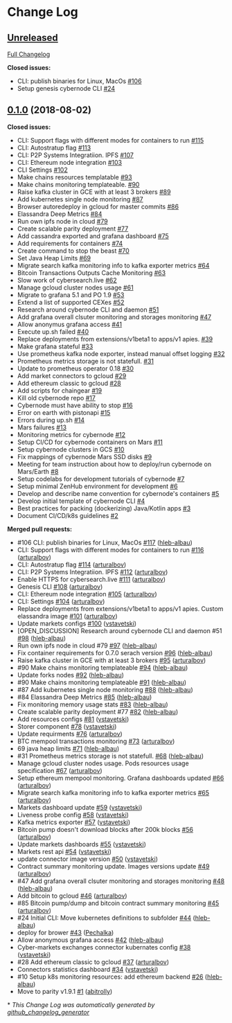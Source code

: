 # Change Log

## [Unreleased](https://github.com/cybercongress/cybernode/tree/HEAD)

[Full Changelog](https://github.com/cybercongress/cybernode/compare/0.1.0...HEAD)

**Closed issues:**

- CLI: publish binaries for Linux, MacOs [\#106](https://github.com/cybercongress/cybernode/issues/106)
- Setup genesis cybernode CLI [\#24](https://github.com/cybercongress/cybernode/issues/24)

## [0.1.0](https://github.com/cybercongress/cybernode/tree/0.1.0) (2018-08-02)
**Closed issues:**

- CLI: Support flags with different modes for containers to run [\#115](https://github.com/cybercongress/cybernode/issues/115)
- CLI: Autostratup flag [\#113](https://github.com/cybercongress/cybernode/issues/113)
- CLI: P2P Systems Integratiion. IPFS [\#107](https://github.com/cybercongress/cybernode/issues/107)
- CLI: Ethereum node integration [\#103](https://github.com/cybercongress/cybernode/issues/103)
- CLI Settings [\#102](https://github.com/cybercongress/cybernode/issues/102)
- Make chains resources templatable [\#93](https://github.com/cybercongress/cybernode/issues/93)
- Make chains monitoring templateable. [\#90](https://github.com/cybercongress/cybernode/issues/90)
- Raise kafka cluster in GCE with at least 3 brokers [\#89](https://github.com/cybercongress/cybernode/issues/89)
- Add kubernetes single node  monitoring [\#87](https://github.com/cybercongress/cybernode/issues/87)
- Browser autoredeploy in gcloud for master commits [\#86](https://github.com/cybercongress/cybernode/issues/86)
- Elassandra Deep Metrics [\#84](https://github.com/cybercongress/cybernode/issues/84)
- Run own ipfs node in cloud [\#79](https://github.com/cybercongress/cybernode/issues/79)
- Create scalable parity deployment [\#77](https://github.com/cybercongress/cybernode/issues/77)
- Add cassandra exported and grafana dashboard [\#75](https://github.com/cybercongress/cybernode/issues/75)
- Add requirements for containers [\#74](https://github.com/cybercongress/cybernode/issues/74)
- Create command to stop the beast [\#70](https://github.com/cybercongress/cybernode/issues/70)
- Set Java Heap Limits [\#69](https://github.com/cybercongress/cybernode/issues/69)
- Migrate search kafka monitoring info to kafka exporter metrics [\#64](https://github.com/cybercongress/cybernode/issues/64)
- Bitcoin Transactions Outputs Cache Monitoring [\#63](https://github.com/cybercongress/cybernode/issues/63)
- Slow work of cybersearch.live [\#62](https://github.com/cybercongress/cybernode/issues/62)
- Manage gcloud cluster nodes usage [\#61](https://github.com/cybercongress/cybernode/issues/61)
- Migrate to grafana 5.1 and PO 1.9 [\#53](https://github.com/cybercongress/cybernode/issues/53)
- Extend a list of supported CEXes [\#52](https://github.com/cybercongress/cybernode/issues/52)
- Research around cybernode CLI and daemon [\#51](https://github.com/cybercongress/cybernode/issues/51)
- Add grafana overall clsuter monitoring and storages monitoring  [\#47](https://github.com/cybercongress/cybernode/issues/47)
- Allow anonymus grafana access [\#41](https://github.com/cybercongress/cybernode/issues/41)
- Execute up.sh failed [\#40](https://github.com/cybercongress/cybernode/issues/40)
- Replace deployments from extensions/v1beta1 to apps/v1 apies. [\#39](https://github.com/cybercongress/cybernode/issues/39)
- Make grafana stateful [\#33](https://github.com/cybercongress/cybernode/issues/33)
- Use prometheus kafka node exporter, instead manual offset logging [\#32](https://github.com/cybercongress/cybernode/issues/32)
- Prometheus metrics storage is not statefull. [\#31](https://github.com/cybercongress/cybernode/issues/31)
- Update to prometheus operator 0.18 [\#30](https://github.com/cybercongress/cybernode/issues/30)
- Add market connectors to gcloud [\#29](https://github.com/cybercongress/cybernode/issues/29)
- Add ethereum classic to gcloud [\#28](https://github.com/cybercongress/cybernode/issues/28)
- Add scripts for chaingear [\#19](https://github.com/cybercongress/cybernode/issues/19)
- Kill old cybernode repo [\#17](https://github.com/cybercongress/cybernode/issues/17)
- Cybernode must have ability to stop [\#16](https://github.com/cybercongress/cybernode/issues/16)
- Error on earth with pistonapi [\#15](https://github.com/cybercongress/cybernode/issues/15)
- Errors during up.sh [\#14](https://github.com/cybercongress/cybernode/issues/14)
- Mars failures [\#13](https://github.com/cybercongress/cybernode/issues/13)
- Monitoring metrics for cybernode [\#12](https://github.com/cybercongress/cybernode/issues/12)
- Setup CI/CD for cybernode containers on Mars  [\#11](https://github.com/cybercongress/cybernode/issues/11)
- Setup cybernode clusters in GCS [\#10](https://github.com/cybercongress/cybernode/issues/10)
- Fix mappings of cybernode Mars SSD disks [\#9](https://github.com/cybercongress/cybernode/issues/9)
- Meeting for team instruction about how to deploy/run cybernode on Mars/Earth [\#8](https://github.com/cybercongress/cybernode/issues/8)
- Setup codelabs for development tutorials of cybernode [\#7](https://github.com/cybercongress/cybernode/issues/7)
- Setup minimal ZenHub environment for development [\#6](https://github.com/cybercongress/cybernode/issues/6)
- Develop and describe name convention for cybernode's containers [\#5](https://github.com/cybercongress/cybernode/issues/5)
- Develop initial template of cybernode CLI [\#4](https://github.com/cybercongress/cybernode/issues/4)
- Best practices for packing \(dockerizing\) Java/Kotlin apps [\#3](https://github.com/cybercongress/cybernode/issues/3)
- Document CI/CD/k8s guidelines [\#2](https://github.com/cybercongress/cybernode/issues/2)

**Merged pull requests:**

- \#106 CLI: publish binaries for Linux, MacOs [\#117](https://github.com/cybercongress/cybernode/pull/117) ([hleb-albau](https://github.com/hleb-albau))
- CLI: Support flags with different modes for containers to run [\#116](https://github.com/cybercongress/cybernode/pull/116) ([arturalbov](https://github.com/arturalbov))
- CLI: Autostratup flag [\#114](https://github.com/cybercongress/cybernode/pull/114) ([arturalbov](https://github.com/arturalbov))
- CLI: P2P Systems Integratiion. IPFS [\#112](https://github.com/cybercongress/cybernode/pull/112) ([arturalbov](https://github.com/arturalbov))
- Enable HTTPS for cybersearch.live [\#111](https://github.com/cybercongress/cybernode/pull/111) ([arturalbov](https://github.com/arturalbov))
- Genesis CLI [\#108](https://github.com/cybercongress/cybernode/pull/108) ([arturalbov](https://github.com/arturalbov))
- CLI: Ethereum node integration [\#105](https://github.com/cybercongress/cybernode/pull/105) ([arturalbov](https://github.com/arturalbov))
- CLI: Settings [\#104](https://github.com/cybercongress/cybernode/pull/104) ([arturalbov](https://github.com/arturalbov))
- Replace deployments from extensions/v1beta1 to apps/v1 apies. Custom elassandra image [\#101](https://github.com/cybercongress/cybernode/pull/101) ([arturalbov](https://github.com/arturalbov))
- Update markets configs [\#100](https://github.com/cybercongress/cybernode/pull/100) ([vstavetski](https://github.com/vstavetski))
- \[OPEN\_DISCUSSION\] Research around cybernode CLI and daemon \#51 [\#98](https://github.com/cybercongress/cybernode/pull/98) ([hleb-albau](https://github.com/hleb-albau))
-  Run own ipfs node in cloud \#79 [\#97](https://github.com/cybercongress/cybernode/pull/97) ([hleb-albau](https://github.com/hleb-albau))
- Fix container requirements for 0.7.0 serach version [\#96](https://github.com/cybercongress/cybernode/pull/96) ([hleb-albau](https://github.com/hleb-albau))
- Raise kafka cluster in GCE with at least 3 brokers [\#95](https://github.com/cybercongress/cybernode/pull/95) ([arturalbov](https://github.com/arturalbov))
- \#90 Make chains monitoring templateable [\#94](https://github.com/cybercongress/cybernode/pull/94) ([hleb-albau](https://github.com/hleb-albau))
- Update forks nodes [\#92](https://github.com/cybercongress/cybernode/pull/92) ([hleb-albau](https://github.com/hleb-albau))
- \#90 Make chains monitoring templateable [\#91](https://github.com/cybercongress/cybernode/pull/91) ([hleb-albau](https://github.com/hleb-albau))
- \#87 Add kubernetes single node monitoring [\#88](https://github.com/cybercongress/cybernode/pull/88) ([hleb-albau](https://github.com/hleb-albau))
- \#84 Elassandra Deep Metrics [\#85](https://github.com/cybercongress/cybernode/pull/85) ([hleb-albau](https://github.com/hleb-albau))
- Fix monitoring memory usage stats [\#83](https://github.com/cybercongress/cybernode/pull/83) ([hleb-albau](https://github.com/hleb-albau))
- Create scalable parity deployment \#77 [\#82](https://github.com/cybercongress/cybernode/pull/82) ([hleb-albau](https://github.com/hleb-albau))
- Add resources configs [\#81](https://github.com/cybercongress/cybernode/pull/81) ([vstavetski](https://github.com/vstavetski))
- Storer component [\#78](https://github.com/cybercongress/cybernode/pull/78) ([vstavetski](https://github.com/vstavetski))
- Update requirments [\#76](https://github.com/cybercongress/cybernode/pull/76) ([arturalbov](https://github.com/arturalbov))
- BTC mempool transactions monitoring [\#73](https://github.com/cybercongress/cybernode/pull/73) ([arturalbov](https://github.com/arturalbov))
- 69 java heap limits [\#71](https://github.com/cybercongress/cybernode/pull/71) ([hleb-albau](https://github.com/hleb-albau))
- \#31 Prometheus metrics storage is not statefull. [\#68](https://github.com/cybercongress/cybernode/pull/68) ([hleb-albau](https://github.com/hleb-albau))
- Manage gcloud cluster nodes usage. Pods resources usage specification [\#67](https://github.com/cybercongress/cybernode/pull/67) ([arturalbov](https://github.com/arturalbov))
- Setup ethereum mempool monitoring. Grafana dashboards updated [\#66](https://github.com/cybercongress/cybernode/pull/66) ([arturalbov](https://github.com/arturalbov))
- Migrate search kafka monitoring info to kafka exporter metrics [\#65](https://github.com/cybercongress/cybernode/pull/65) ([arturalbov](https://github.com/arturalbov))
- Markets dashboard update [\#59](https://github.com/cybercongress/cybernode/pull/59) ([vstavetski](https://github.com/vstavetski))
- Liveness probe config [\#58](https://github.com/cybercongress/cybernode/pull/58) ([vstavetski](https://github.com/vstavetski))
- Kafka metrics exporter [\#57](https://github.com/cybercongress/cybernode/pull/57) ([vstavetski](https://github.com/vstavetski))
- Bitcoin pump doesn't download blocks after 200k blocks [\#56](https://github.com/cybercongress/cybernode/pull/56) ([arturalbov](https://github.com/arturalbov))
- Update markets dashboards [\#55](https://github.com/cybercongress/cybernode/pull/55) ([vstavetski](https://github.com/vstavetski))
- Markets rest api [\#54](https://github.com/cybercongress/cybernode/pull/54) ([vstavetski](https://github.com/vstavetski))
- update connector image version [\#50](https://github.com/cybercongress/cybernode/pull/50) ([vstavetski](https://github.com/vstavetski))
- Contract summary monitoring update. Images versions update [\#49](https://github.com/cybercongress/cybernode/pull/49) ([arturalbov](https://github.com/arturalbov))
- \#47 Add grafana overall clsuter monitoring and storages monitoring [\#48](https://github.com/cybercongress/cybernode/pull/48) ([hleb-albau](https://github.com/hleb-albau))
- Add bitcoin to gcloud [\#46](https://github.com/cybercongress/cybernode/pull/46) ([arturalbov](https://github.com/arturalbov))
- \#85 Bitcoin pump/dump and bitcoin contract summary monitoring [\#45](https://github.com/cybercongress/cybernode/pull/45) ([arturalbov](https://github.com/arturalbov))
- \#24 Initial CLI: Move kubernetes definitions to subfolder [\#44](https://github.com/cybercongress/cybernode/pull/44) ([hleb-albau](https://github.com/hleb-albau))
- deploy for brower [\#43](https://github.com/cybercongress/cybernode/pull/43) ([Pechalka](https://github.com/Pechalka))
- Allow anonymous grafana access [\#42](https://github.com/cybercongress/cybernode/pull/42) ([hleb-albau](https://github.com/hleb-albau))
- Cyber-markets exchanges connector kubernates config [\#38](https://github.com/cybercongress/cybernode/pull/38) ([vstavetski](https://github.com/vstavetski))
- \#28 Add ethereum classic to gcloud [\#37](https://github.com/cybercongress/cybernode/pull/37) ([arturalbov](https://github.com/arturalbov))
- Сonnectors statistics dashboard [\#34](https://github.com/cybercongress/cybernode/pull/34) ([vstavetski](https://github.com/vstavetski))
- \#10 Setup k8s monitoring resources: add ethereum backend [\#26](https://github.com/cybercongress/cybernode/pull/26) ([hleb-albau](https://github.com/hleb-albau))
- Move to parity v1.9.1 [\#1](https://github.com/cybercongress/cybernode/pull/1) ([abitrolly](https://github.com/abitrolly))



\* *This Change Log was automatically generated by [github_changelog_generator](https://github.com/skywinder/Github-Changelog-Generator)*